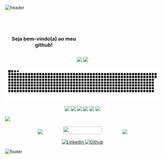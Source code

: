    ![header](https://capsule-render.vercel.app/api?type=waving&color=e77924&height=180&section=header&text=&fontAlignY=40)
   
   <section class="Welcome" >
      <p align="center">
       <h3 style="max-width: 50%" align="center"> <br><br><br> Seja bem-vindo(a) ao meu github! </h3>
       <h2></h2>
      </p>
   </section>
  
   <section class="GithubStats" > 
      <p align="center">
         <img src="https://github-readme-stats.vercel.app/api?username=lrolivera&show_icons=true&theme=dracula&bg_color=333d5c&border_color=e77924&title_color=e77924&icon_color=e77924&border_radius=20&line_height=20&include_all_commits=true&count_private=true">
         <img src="https://github-readme-stats.vercel.app/api/top-langs/?username=lrolivera&layout=compact&theme=dracula&bg_color=333d5c&border_color=e77924&title_color=e77924&icon_color=e77924&border_radius=20">
      </p>
   </section> 
   
   ![Snake animation](https://github.com/lrolivera/lrolivera/blob/output/github-contribution-grid-snake.svg)
  
  <section class="MundoMario">
     <p align="center">
        <img src="https://media.giphy.com/media/K7o9FdCoDnwEo/giphy.gif" width=15%  >  
        <img src="https://media.giphy.com/media/K7o9FdCoDnwEo/giphy.gif" width=15%  > 
        <img src="https://media.giphy.com/media/K7o9FdCoDnwEo/giphy.gif" width=15%  > 
        <img src="https://media.giphy.com/media/K7o9FdCoDnwEo/giphy.gif" width=15%  > 
        <img src="https://media.giphy.com/media/K7o9FdCoDnwEo/giphy.gif" width=15%  > 
        <img src="https://media.giphy.com/media/K7o9FdCoDnwEo/giphy.gif" width=15%  > 
     </p>  
     <p >
        <img src="https://media.giphy.com/media/xSVQgqlSTMXYs/giphy.gif" width=6% >
     </p>                                                                  
      <p align="center">
         <img src="https://media.giphy.com/media/oGb5zFRuwGoc8/giphy.gif" width=9% >   
         <img src="https://media.giphy.com/media/Zx5002aD4bsRAhjRJo/giphy.gif" width="50%" height="25px" >
         <img src="https://media.giphy.com/media/f8VrfNjFgWB37CZ1dl/giphy.gif" width=15%> 
      </p>       
  </section>                                                                
   
                                                                      
  <section class="RedeSociais">                                                                         
     <p align="center">               
         <a href="https://www.linkedin.com/in/lrolivera/" >
            <img src="https://img.shields.io/static/v1?label=&logo=linkedin&message=Linkedln&color=e77924" alt="Linkedin">
         </a>
         <a href="https://github.com/lrolivera" >
            <img src="https://img.shields.io/static/v1?label=&logo=github&message=Github&color=e77924" alt="Github">
         </a>
      </p>
   </section>    
 
   ![footer](https://capsule-render.vercel.app/api?type=waving&color=333d5c&height=190&section=footer&text=&fontSize=10)
